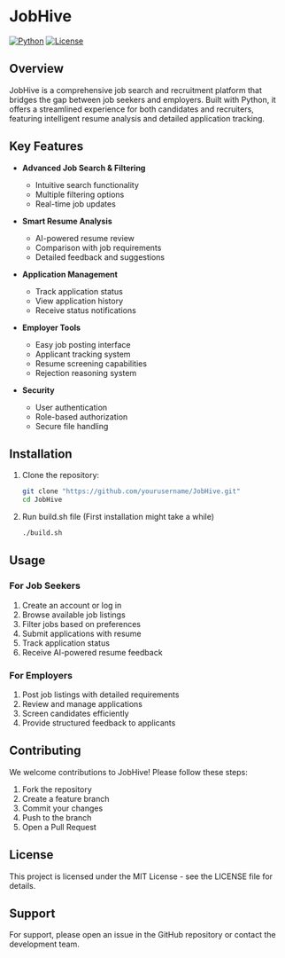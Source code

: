 # JobHive

[![Python](https://img.shields.io/badge/python-3.6%2B-blue.svg)](https://www.python.org/downloads/)
[![License](https://img.shields.io/badge/license-MIT-green.svg)](https://opensource.org/licenses/MIT)

## Overview

JobHive is a comprehensive job search and recruitment platform that bridges the gap between job seekers and employers. Built with Python, it offers a streamlined experience for both candidates and recruiters, featuring intelligent resume analysis and detailed application tracking.

## Key Features

- **Advanced Job Search & Filtering**
  - Intuitive search functionality
  - Multiple filtering options
  - Real-time job updates

- **Smart Resume Analysis**
  - AI-powered resume review
  - Comparison with job requirements
  - Detailed feedback and suggestions

- **Application Management**
  - Track application status
  - View application history
  - Receive status notifications

- **Employer Tools**
  - Easy job posting interface
  - Applicant tracking system
  - Resume screening capabilities
  - Rejection reasoning system

- **Security**
  - User authentication
  - Role-based authorization
  - Secure file handling

## Installation

1. Clone the repository:
   ```bash
   git clone "https://github.com/yourusername/JobHive.git"
   cd JobHive
   ```

2. Run build.sh file (First installation might take a while)
   ```bash
   ./build.sh
   ```

## Usage

### For Job Seekers

1. Create an account or log in
2. Browse available job listings
3. Filter jobs based on preferences
4. Submit applications with resume
5. Track application status
6. Receive AI-powered resume feedback

### For Employers

1. Post job listings with detailed requirements
2. Review and manage applications
3. Screen candidates efficiently
4. Provide structured feedback to applicants

## Contributing

We welcome contributions to JobHive! Please follow these steps:

1. Fork the repository
2. Create a feature branch
3. Commit your changes
4. Push to the branch
5. Open a Pull Request

## License

This project is licensed under the MIT License - see the LICENSE file for details.

## Support

For support, please open an issue in the GitHub repository or contact the development team.